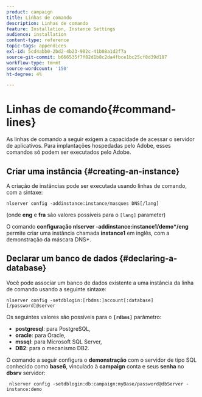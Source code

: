 ```yaml
---
product: campaign
title: Linhas de comando
description: Linhas de comando
feature: Installation, Instance Settings
audience: installation
content-type: reference
topic-tags: appendices
exl-id: 5cd4abb0-2bd2-4b23-902c-41b08a1d2f7a
source-git-commit: b666535f7f82d1b8c2da4fbce1bc25cf8d39d187
workflow-type: tm+mt
source-wordcount: '150'
ht-degree: 4%

---
```


# Linhas de comando{#command-lines}



As linhas de comando a seguir exigem a capacidade de acessar o servidor de aplicativos. Para implantações hospedadas pelo Adobe, esses comandos só podem ser executados pelo Adobe.

## Criar uma instância {#creating-an-instance}

A criação de instâncias pode ser executada usando linhas de comando, com a sintaxe:

```
nlserver config -addinstance:instance/masques DNS[/lang]
```

(onde **eng** e **fra** são valores possíveis para o `[lang]` parameter)

O comando **configuração nlserver -addinstance:instance1/demo&#42;/eng** permite criar uma instância chamada **instance1** em inglês, com a demonstração da máscara DNS&#42;.

## Declarar um banco de dados {#declaring-a-database}

Você pode associar um banco de dados existente a uma instância da linha de comando usando a seguinte sintaxe:

```
nlserver config -setdblogin:[rbdms:]account[:database][/password]@server
```

Os seguintes valores são possíveis para o **`[rdbms]`** parâmetro:

* **postgresql**: para PostgreSQL,
* **oracle**: para Oracle,
* **mssql**: para Microsoft SQL Server,
* **DB2**: para o mecanismo DB2.

O comando a seguir configura o **demonstração** com o servidor de tipo SQL conhecido como **base6**, vinculado à **campaign** conta e seus **senha** no **dbsrv** servidor:

```
 nlserver config -setdblogin:db:campaign:myBase/password@dbServer -instance:demo
```
